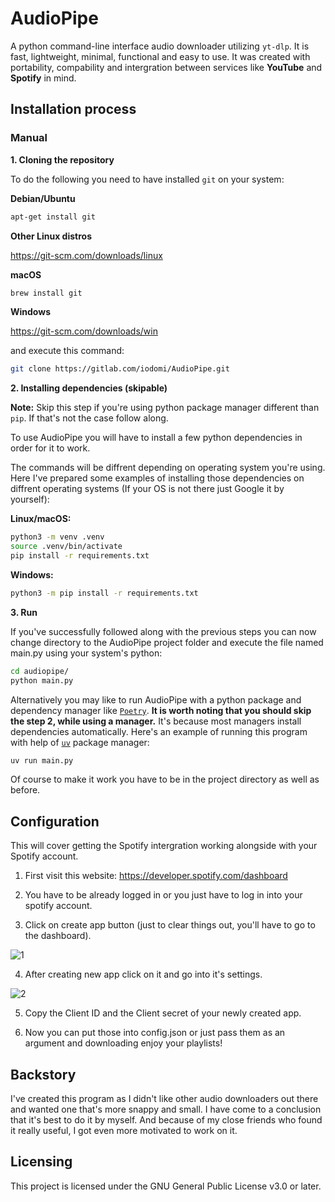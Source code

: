 # AudioPipe
A python command-line interface audio downloader utilizing `yt-dlp`. It is fast, lightweight, minimal,
functional and easy to use. It was created with portability, compability and intergration between services like **YouTube** and **Spotify** in mind.

## Installation process

<!-- ### Automatic (recommended) -->

<!-- #### Install using pip
Make sure you've installed `pip` on your system. 

**Linux/macOS**
```bash
python -m ensurepip --upgrade
```

**Windows**
```bash
py -m ensurepip --upgrade
```

After making sure you can just install it by pasting this command to your terminal:

```bash
pip install audiopipe
``` -->

<!-- #### Install and execute binary
Simply download and run binary file (note if you use windows you might rename the binary to .exe):

File|Description|Operating System
:---|:---|:---
[audiopipe.bin](https://gitlab.com/iodomi/AudioPipe/releases/latest/download/audiopipe.bin)|Platform independent binary.|**Any**
-->

### Manual

**1. Cloning the repository**

To do the following you need to have installed `git` on your system:

**Debian/Ubuntu**
```bash
apt-get install git
```
**Other Linux distros** 

https://git-scm.com/downloads/linux


**macOS**
```bash
brew install git
```

**Windows**

https://git-scm.com/downloads/win

and execute this command:
```bash
git clone https://gitlab.com/iodomi/AudioPipe.git
```

**2. Installing dependencies (skipable)**

**Note:** Skip this step if you're using python package manager different than `pip`. If that's not the case follow along.

To use AudioPipe you will have to install a few python dependencies in order for it to work.

The commands will be diffrent depending on operating system you're using. Here I've prepared some examples of installing those dependencies on diffrent operating systems (If your OS is not there just Google it by yourself):

**Linux/macOS:**
```bash
python3 -m venv .venv
source .venv/bin/activate
pip install -r requirements.txt
```

**Windows:**
```bash
python3 -m pip install -r requirements.txt
```

**3. Run**

If you've successfully followed along with the previous steps you can now change directory to the AudioPipe project folder and execute the file named main.py using your system's python:

```bash
cd audiopipe/
python main.py
```

Alternatively you may like to run AudioPipe with a python package and dependency manager like [`Poetry`](https://python-poetry.org/). **It is worth noting that you should skip the step 2, while using a manager.** It's because most managers install dependencies automatically. Here's an example of running this program with help of [`uv`](https://docs.astral.sh/uv/) package manager:

```bash
uv run main.py
```

Of course to make it work you have to be in the project directory as well as before.

## Configuration

This will cover getting the Spotify intergration working alongside with your Spotify account.

1. First visit this website: https://developer.spotify.com/dashboard

2. You have to be already logged in or you just have to log in into your spotify account.

3. Click on create app button (just to clear things out, you'll have to go to the dashboard).

![1](https://i.ibb.co/qx11C9B/1.png)

4. After creating new app click on it and go into it's settings.

![2](https://i.ibb.co/7n2VcS3/2.png)

5. Copy the Client ID and the Client secret of your newly created app.

6. Now you can put those into config.json or just pass them as an argument and downloading enjoy your playlists!

## Backstory
I've created this program as I didn't like other audio downloaders
out there and wanted one that's more snappy and small.
I have come to a conclusion that it's best to do it by myself.
And because of my close friends who found it really useful,
I got even more motivated to work on it.

## Licensing
This project is licensed under the GNU General Public License v3.0 or later.
